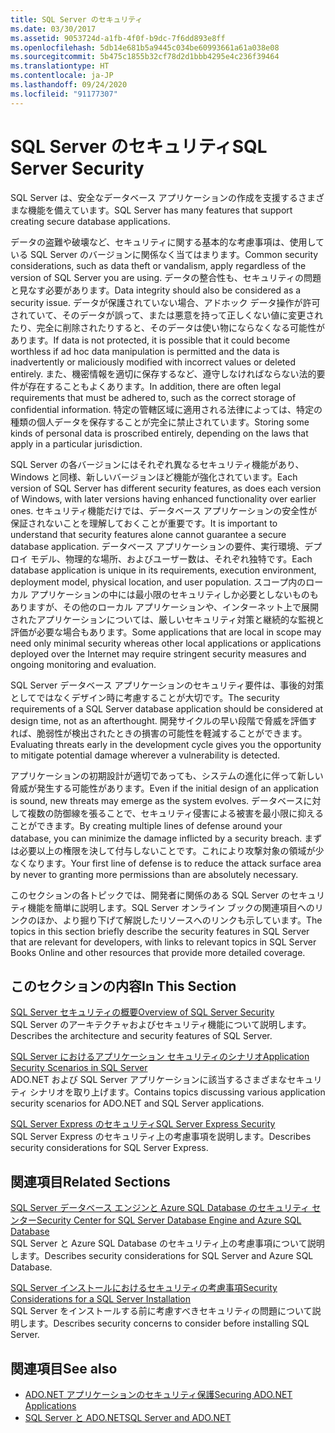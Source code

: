 ```yaml
---
title: SQL Server のセキュリティ
ms.date: 03/30/2017
ms.assetid: 9053724d-a1fb-4f0f-b9dc-7f6dd893e8ff
ms.openlocfilehash: 5db14e681b5a9445c034be60993661a61a038e08
ms.sourcegitcommit: 5b475c1855b32cf78d2d1bbb4295e4c236f39464
ms.translationtype: HT
ms.contentlocale: ja-JP
ms.lasthandoff: 09/24/2020
ms.locfileid: "91177307"
---
```

# <a name="sql-server-security"></a><span data-ttu-id="2bec5-102">SQL Server のセキュリティ</span><span class="sxs-lookup"><span data-stu-id="2bec5-102">SQL Server Security</span></span>

<span data-ttu-id="2bec5-103">SQL Server は、安全なデータベース アプリケーションの作成を支援するさまざまな機能を備えています。</span><span class="sxs-lookup"><span data-stu-id="2bec5-103">SQL Server has many features that support creating secure database applications.</span></span>  
  
 <span data-ttu-id="2bec5-104">データの盗難や破壊など、セキュリティに関する基本的な考慮事項は、使用している SQL Server のバージョンに関係なく当てはまります。</span><span class="sxs-lookup"><span data-stu-id="2bec5-104">Common security considerations, such as data theft or vandalism, apply regardless of the version of SQL Server you are using.</span></span> <span data-ttu-id="2bec5-105">データの整合性も、セキュリティの問題と見なす必要があります。</span><span class="sxs-lookup"><span data-stu-id="2bec5-105">Data integrity should also be considered as a security issue.</span></span> <span data-ttu-id="2bec5-106">データが保護されていない場合、アドホック データ操作が許可されていて、そのデータが誤って、または悪意を持って正しくない値に変更されたり、完全に削除されたりすると、そのデータは使い物にならなくなる可能性があります。</span><span class="sxs-lookup"><span data-stu-id="2bec5-106">If data is not protected, it is possible that it could become worthless if ad hoc data manipulation is permitted and the data is inadvertently or maliciously modified with incorrect values or deleted entirely.</span></span> <span data-ttu-id="2bec5-107">また、機密情報を適切に保存するなど、遵守しなければならない法的要件が存在することもよくあります。</span><span class="sxs-lookup"><span data-stu-id="2bec5-107">In addition, there are often legal requirements that must be adhered to, such as the correct storage of confidential information.</span></span> <span data-ttu-id="2bec5-108">特定の管轄区域に適用される法律によっては、特定の種類の個人データを保存することが完全に禁止されています。</span><span class="sxs-lookup"><span data-stu-id="2bec5-108">Storing some kinds of personal data is proscribed entirely, depending on the laws that apply in a particular jurisdiction.</span></span>  
  
 <span data-ttu-id="2bec5-109">SQL Server の各バージョンにはそれぞれ異なるセキュリティ機能があり、Windows と同様、新しいバージョンほど機能が強化されています。</span><span class="sxs-lookup"><span data-stu-id="2bec5-109">Each version of SQL Server has different security features, as does each version of Windows, with later versions having enhanced functionality over earlier ones.</span></span> <span data-ttu-id="2bec5-110">セキュリティ機能だけでは、データベース アプリケーションの安全性が保証されないことを理解しておくことが重要です。</span><span class="sxs-lookup"><span data-stu-id="2bec5-110">It is important to understand that security features alone cannot guarantee a secure database application.</span></span> <span data-ttu-id="2bec5-111">データベース アプリケーションの要件、実行環境、デプロイ モデル、物理的な場所、およびユーザー数は、それぞれ独特です。</span><span class="sxs-lookup"><span data-stu-id="2bec5-111">Each database application is unique in its requirements, execution environment, deployment model, physical location, and user population.</span></span> <span data-ttu-id="2bec5-112">スコープ内のローカル アプリケーションの中には最小限のセキュリティしか必要としないものもありますが、その他のローカル アプリケーションや、インターネット上で展開されたアプリケーションについては、厳しいセキュリティ対策と継続的な監視と評価が必要な場合もあります。</span><span class="sxs-lookup"><span data-stu-id="2bec5-112">Some applications that are local in scope may need only minimal security whereas other local applications or applications deployed over the Internet may require stringent security measures and ongoing monitoring and evaluation.</span></span>  
  
 <span data-ttu-id="2bec5-113">SQL Server データベース アプリケーションのセキュリティ要件は、事後的対策としてではなくデザイン時に考慮することが大切です。</span><span class="sxs-lookup"><span data-stu-id="2bec5-113">The security requirements of a SQL Server database application should be considered at design time, not as an afterthought.</span></span> <span data-ttu-id="2bec5-114">開発サイクルの早い段階で脅威を評価すれば、脆弱性が検出されたときの損害の可能性を軽減することができます。</span><span class="sxs-lookup"><span data-stu-id="2bec5-114">Evaluating threats early in the development cycle gives you the opportunity to mitigate potential damage wherever a vulnerability is detected.</span></span>  
  
 <span data-ttu-id="2bec5-115">アプリケーションの初期設計が適切であっても、システムの進化に伴って新しい脅威が発生する可能性があります。</span><span class="sxs-lookup"><span data-stu-id="2bec5-115">Even if the initial design of an application is sound, new threats may emerge as the system evolves.</span></span> <span data-ttu-id="2bec5-116">データベースに対して複数の防御線を張ることで、セキュリティ侵害による被害を最小限に抑えることができます。</span><span class="sxs-lookup"><span data-stu-id="2bec5-116">By creating multiple lines of defense around your database, you can minimize the damage inflicted by a security breach.</span></span> <span data-ttu-id="2bec5-117">まずは必要以上の権限を決して付与しないことです。これにより攻撃対象の領域が少なくなります。</span><span class="sxs-lookup"><span data-stu-id="2bec5-117">Your first line of defense is to reduce the attack surface area by never to granting more permissions than are absolutely necessary.</span></span>  
  
 <span data-ttu-id="2bec5-118">このセクションの各トピックでは、開発者に関係のある SQL Server のセキュリティ機能を簡単に説明します。SQL Server オンライン ブックの関連項目へのリンクのほか、より掘り下げて解説したリソースへのリンクも示しています。</span><span class="sxs-lookup"><span data-stu-id="2bec5-118">The topics in this section briefly describe the security features in SQL Server that are relevant for developers, with links to relevant topics in SQL Server Books Online and other resources that provide more detailed coverage.</span></span>  
  
## <a name="in-this-section"></a><span data-ttu-id="2bec5-119">このセクションの内容</span><span class="sxs-lookup"><span data-stu-id="2bec5-119">In This Section</span></span>  

 [<span data-ttu-id="2bec5-120">SQL Server セキュリティの概要</span><span class="sxs-lookup"><span data-stu-id="2bec5-120">Overview of SQL Server Security</span></span>](overview-of-sql-server-security.md)  
 <span data-ttu-id="2bec5-121">SQL Server のアーキテクチャおよびセキュリティ機能について説明します。</span><span class="sxs-lookup"><span data-stu-id="2bec5-121">Describes the architecture and security features of SQL Server.</span></span>  
  
 [<span data-ttu-id="2bec5-122">SQL Server におけるアプリケーション セキュリティのシナリオ</span><span class="sxs-lookup"><span data-stu-id="2bec5-122">Application Security Scenarios in SQL Server</span></span>](application-security-scenarios-in-sql-server.md)  
 <span data-ttu-id="2bec5-123">ADO.NET および SQL Server アプリケーションに該当するさまざまなセキュリティ シナリオを取り上げます。</span><span class="sxs-lookup"><span data-stu-id="2bec5-123">Contains topics discussing various application security scenarios for ADO.NET and SQL Server applications.</span></span>  
  
 [<span data-ttu-id="2bec5-124">SQL Server Express のセキュリティ</span><span class="sxs-lookup"><span data-stu-id="2bec5-124">SQL Server Express Security</span></span>](sql-server-express-security.md)  
 <span data-ttu-id="2bec5-125">SQL Server Express のセキュリティ上の考慮事項を説明します。</span><span class="sxs-lookup"><span data-stu-id="2bec5-125">Describes security considerations for SQL Server Express.</span></span>  
  
## <a name="related-sections"></a><span data-ttu-id="2bec5-126">関連項目</span><span class="sxs-lookup"><span data-stu-id="2bec5-126">Related Sections</span></span>  

[<span data-ttu-id="2bec5-127">SQL Server データベース エンジンと Azure SQL Database のセキュリティ センター</span><span class="sxs-lookup"><span data-stu-id="2bec5-127">Security Center for SQL Server Database Engine and Azure SQL Database</span></span>](/sql/relational-databases/security/security-center-for-sql-server-database-engine-and-azure-sql-database)  
<span data-ttu-id="2bec5-128">SQL Server と Azure SQL Database のセキュリティ上の考慮事項について説明します。</span><span class="sxs-lookup"><span data-stu-id="2bec5-128">Describes security considerations for SQL Server and Azure SQL Database.</span></span>

[<span data-ttu-id="2bec5-129">SQL Server インストールにおけるセキュリティの考慮事項</span><span class="sxs-lookup"><span data-stu-id="2bec5-129">Security Considerations for a SQL Server Installation</span></span>](/sql/sql-server/install/security-considerations-for-a-sql-server-installation)  
<span data-ttu-id="2bec5-130">SQL Server をインストールする前に考慮すべきセキュリティの問題について説明します。</span><span class="sxs-lookup"><span data-stu-id="2bec5-130">Describes security concerns to consider before installing SQL Server.</span></span>

## <a name="see-also"></a><span data-ttu-id="2bec5-131">関連項目</span><span class="sxs-lookup"><span data-stu-id="2bec5-131">See also</span></span>

- [<span data-ttu-id="2bec5-132">ADO.NET アプリケーションのセキュリティ保護</span><span class="sxs-lookup"><span data-stu-id="2bec5-132">Securing ADO.NET Applications</span></span>](../securing-ado-net-applications.md)
- [<span data-ttu-id="2bec5-133">SQL Server と ADO.NET</span><span class="sxs-lookup"><span data-stu-id="2bec5-133">SQL Server and ADO.NET</span></span>](index.md)

